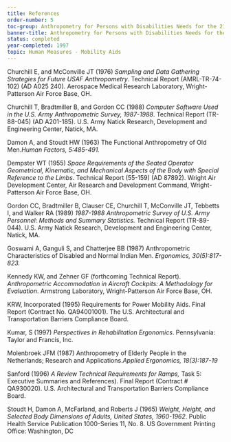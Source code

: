 ```yaml
---
title: References
order-number: 5
toc-group: Anthropometry for Persons with Disabilities Needs for the 21st Century
banner-title: Anthropometry for Persons with Disabilities Needs for the 21st Century
status: completed
year-completed: 1997
topic: Human Measures - Mobility Aids
---
```


Churchill E, and McConville JT (1976) *Sampling and Data Gathering Strategies for Future USAF Anthropometry*. Technical Report (AMRL-TR-74-102) (AD A025 240). Aerospace Medical Research Laboratory, Wright-Patterson Air Force Base, OH.

Churchill T, Bradtmiller B, and Gordon CC (1988) *Computer Software Used in the U.S. Army Anthropometric Survey, 1987-1988*. Technical Report (TR-88-045) (AD A201-185). U.S. Army Natick Research, Development and Engineering Center, Natick, MA.

Damon A, and Stoudt HW (1963) The Functional Anthropometry of Old Men.*Human Factors, 5:485-491.*

Dempster WT (1955) *Space Requirements of the Seated Operator Geometrical, Kinematic, and Mechanical Aspects of the Body with Special Reference to the Limbs*. Technical Report (55-159) (AD 87892). Wright Air Development Center, Air Research and Development Command, Wright-Patterson Air Force Base, OH.

Gordon CC, Bradtmiller B, Clauser CE, Churchill T, McConville JT, Tebbetts I, and Walker RA (1989) *1987-1988 Anthropometric Survey of U.S. Army Personnel: Methods and Summary Statistics.* Technical Report (TR-89-044). U.S. Army Natick Research, Development and Engineering Center, Natick, MA.

Goswami A, Ganguli S, and Chatterjee BB (1987) Anthropometric Characteristics of Disabled and Normal Indian Men. *Ergonomics, 30(5):817-823.*

Kennedy KW, and Zehner GF (forthcoming Technical Report). *Anthropometric Accommodation in Aircraft Cockpits: A Methodology for Evaluation*. Armstrong Laboratory, Wright-Patterson Air Force Base, OH.

KRW, Incorporated (1995) Requirements for Power Mobility Aids. Final Report (Contract No. QA94001001). The U.S. Architectural and Transportation Barriers Compliance Board.

Kumar, S (1997) *Perspectives in Rehabilitation Ergonomics*. Pennsylvania: Taylor and Francis, Inc.

Molenbroek JFM (1987) Anthropometry of Elderly People in the Netherlands; Research and Applications.*Applied Ergonomics, 18(3):187-19*

Sanford (1996) *A Review Technical Requirements for Ramps,* Task 5: Executive Summaries and References). Final Report (Contract # QA930020). U.S. Architectural and Transportation Barriers Compliance Board.

Stoudt H, Damon A, McFarland, and Roberts J (1965) *Weight, Height, and Selected Body Dimensions of Adults, United States, 1960-1962*. Public Health Service Publication 1000-Series 11, No. 8. US Government Printing Office: Washington, DC
